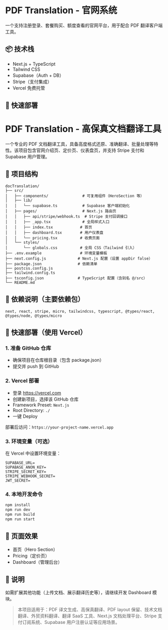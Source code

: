 # PDF Translation - 官网系统

一个支持注册登录、套餐购买、额度查看的官网平台，用于配合 PDF 翻译客户端工具。

## 📦 技术栈
- Next.js + TypeScript
- Tailwind CSS
- Supabase（Auth + DB）
- Stripe（支付集成）
- Vercel 免费托管

## 🚀 快速部署

# PDF Translation - 高保真文档翻译工具

一个专业的 PDF 文档翻译工具，具备高度格式还原、准确翻译、批量处理等特性。该项目包含官网介绍页、定价页、仪表盘页，并支持 Stripe 支付和 Supabase 用户管理。

## 📁 项目结构

```
docTranslation/
├── src/
│   ├── components/               # 可复用组件（HeroSection 等）
│   ├── lib/
│   │   └── supabase.ts           # Supabase 客户端初始化
│   ├── pages/                    # Next.js 路由页
│   │   ├── api/stripe/webhook.ts  # Stripe 支付回调接口
│   │   ├── _app.tsx              # 全局样式入口
│   │   ├── index.tsx            # 首页
│   │   ├── dashboard.tsx        # 用户仪表盘
│   │   └── pricing.tsx          # 收费页面
│   └── styles/
│       └── globals.css          # 全局 CSS（Tailwind 引入）
├── .env.example                 # 环境变量模板
├── next.config.js              # Next.js 配置（设置 appDir false）
├── package.json                # 依赖清单
├── postcss.config.js
├── tailwind.config.ts
├── tsconfig.json               # TypeScript 配置（含别名 @/src）
└── README.md
```

## 🧱 依赖说明（主要依赖包）

```
next, react, stripe, micro, tailwindcss, typescript, @types/react, @types/node, @types/micro
```

## 🚀 快速部署（使用 Vercel）

### 1. 准备 GitHub 仓库

- 确保项目在仓库根目录（包含 package.json）
- 提交并 push 到 GitHub

### 2. Vercel 部署

- 登录 https://vercel.com
- 创建新项目，选择该 GitHub 仓库
- Framework Preset: `Next.js`
- Root Directory: `./`
- 一键 Deploy

部署后访问：`https://your-project-name.vercel.app`

### 3. 环境变量（可选）

在 Vercel 中设置环境变量：

```
SUPABASE_URL=
SUPABASE_ANON_KEY=
STRIPE_SECRET_KEY=
STRIPE_WEBHOOK_SECRET=
JWT_SECRET=
```

### 4. 本地开发命令

```bash
npm install
npm run dev
npm run build
npm run start
```

## 🎨 页面效果

- 首页（Hero Section）
- Pricing（定价页）
- Dashboard（管理后台）

## 📌 说明

如需扩展其他功能（上传文档、展示翻译历史等），请继续开发 Dashboard 模块。


> 本项目适用于：PDF 译文生成、高保真翻译、PDF layout 保留、技术文档翻译、外贸资料翻译、翻译 SaaS 工具、Next.js 文档处理平台、Stripe 支付订阅系统、Supabase 用户注册认证等应用场景。
